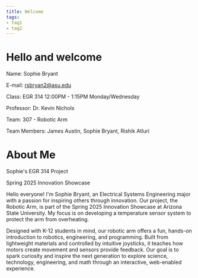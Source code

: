 ```yaml
---
title: Welcome
tags:
- tag1
- tag2
---
```


# Hello and welcome
Name: Sophie Bryant

E-mail: rsbryan2@asu.edu

Class: EGR 314 12:00PM - 1:15PM Monday/Wednesday

Professor: Dr. Kevin Nichols

Team: 307 - Robotic Arm

Team Members: James Austin, Sophie Bryant, Rishik Atluri

# About Me
Sophie's EGR 314 Project

Spring 2025 Innovation Showcase

Hello everyone! I'm Sophie Bryant, an Electrical Systems Engineering major with a passion for inspiring others through innovation. Our project, the Robotic Arm, is part of the Spring 2025 Innovation Showcase at Arizona State University. My focus is on developing a temperature sensor system to protect the arm from overheating.

Designed with K-12 students in mind, our robotic arm offers a fun, hands-on introduction to robotics, engineering, and programming. Built from lightweight materials and controlled by intuitive joysticks, it teaches how motors create movement and sensors provide feedback. Our goal is to spark curiosity and inspire the next generation to explore science, technology, engineering, and math through an interactive, web-enabled experience.
